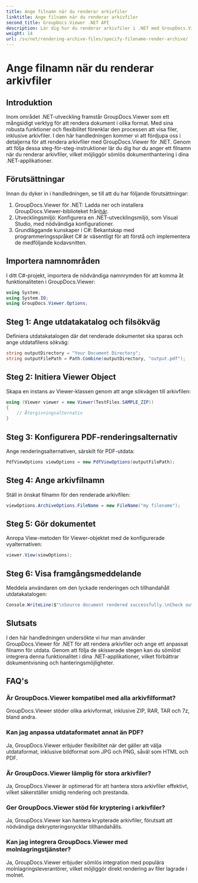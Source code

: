 ```yaml
---
title: Ange filnamn när du renderar arkivfiler
linktitle: Ange filnamn när du renderar arkivfiler
second_title: GroupDocs.Viewer .NET API
description: Lär dig hur du renderar arkivfiler i .NET med GroupDocs.Viewer, vilket förbättrar dokumenthanteringsmöjligheterna.
weight: 14
url: /sv/net/rendering-archive-files/specify-filename-render-archive/
---
```


# Ange filnamn när du renderar arkivfiler

## Introduktion
Inom området .NET-utveckling framstår GroupDocs.Viewer som ett mångsidigt verktyg för att rendera dokument i olika format. Med sina robusta funktioner och flexibilitet förenklar den processen att visa filer, inklusive arkivfiler. I den här handledningen kommer vi att fördjupa oss i detaljerna för att rendera arkivfiler med GroupDocs.Viewer för .NET. Genom att följa dessa steg-för-steg-instruktioner lär du dig hur du anger ett filnamn när du renderar arkivfiler, vilket möjliggör sömlös dokumenthantering i dina .NET-applikationer.
## Förutsättningar
Innan du dyker in i handledningen, se till att du har följande förutsättningar:
1.  GroupDocs.Viewer för .NET: Ladda ner och installera GroupDocs.Viewer-biblioteket från[här](https://releases.groupdocs.com/viewer/net/).
2. Utvecklingsmiljö: Konfigurera en .NET-utvecklingsmiljö, som Visual Studio, med nödvändiga konfigurationer.
3. Grundläggande kunskaper i C#: Bekantskap med programmeringsspråket C# är väsentligt för att förstå och implementera de medföljande kodavsnitten.

## Importera namnområden
I ditt C#-projekt, importera de nödvändiga namnrymden för att komma åt funktionaliteten i GroupDocs.Viewer:
```csharp
using System;
using System.IO;
using GroupDocs.Viewer.Options;
```
## Steg 1: Ange utdatakatalog och filsökväg
Definiera utdatakatalogen där det renderade dokumentet ska sparas och ange utdatafilens sökväg:
```csharp
string outputDirectory = "Your Document Directory";
string outputFilePath = Path.Combine(outputDirectory, "output.pdf");
```
## Steg 2: Initiera Viewer Object
Skapa en instans av Viewer-klassen genom att ange sökvägen till arkivfilen:
```csharp
using (Viewer viewer = new Viewer(TestFiles.SAMPLE_ZIP))
{
    // Återgivningsalternativ
}
```
## Steg 3: Konfigurera PDF-renderingsalternativ
Ange renderingsalternativen, särskilt för PDF-utdata:
```csharp
PdfViewOptions viewOptions = new PdfViewOptions(outputFilePath);
```
## Steg 4: Ange arkivfilnamn
Ställ in önskat filnamn för den renderade arkivfilen:
```csharp
viewOptions.ArchiveOptions.FileName = new FileName("my filename");
```
## Steg 5: Gör dokumentet
Anropa View-metoden för Viewer-objektet med de konfigurerade vyalternativen:
```csharp
viewer.View(viewOptions);
```
## Steg 6: Visa framgångsmeddelande
Meddela användaren om den lyckade renderingen och tillhandahåll utdatakatalogen:
```csharp
Console.WriteLine($"\nSource document rendered successfully.\nCheck output in {outputDirectory}.");
```

## Slutsats
I den här handledningen undersökte vi hur man använder GroupDocs.Viewer för .NET för att rendera arkivfiler och ange ett anpassat filnamn för utdata. Genom att följa de skisserade stegen kan du sömlöst integrera denna funktionalitet i dina .NET-applikationer, vilket förbättrar dokumentvisning och hanteringsmöjligheter.
## FAQ's
### Är GroupDocs.Viewer kompatibel med alla arkivfilformat?
GroupDocs.Viewer stöder olika arkivformat, inklusive ZIP, RAR, TAR och 7z, bland andra.
### Kan jag anpassa utdataformatet annat än PDF?
Ja, GroupDocs.Viewer erbjuder flexibilitet när det gäller att välja utdataformat, inklusive bildformat som JPG och PNG, såväl som HTML och PDF.
### Är GroupDocs.Viewer lämplig för stora arkivfiler?
Ja, GroupDocs.Viewer är optimerad för att hantera stora arkivfiler effektivt, vilket säkerställer smidig rendering och prestanda.
### Ger GroupDocs.Viewer stöd för kryptering i arkivfiler?
Ja, GroupDocs.Viewer kan hantera krypterade arkivfiler, förutsatt att nödvändiga dekrypteringsnycklar tillhandahålls.
### Kan jag integrera GroupDocs.Viewer med molnlagringstjänster?
Ja, GroupDocs.Viewer erbjuder sömlös integration med populära molnlagringsleverantörer, vilket möjliggör direkt rendering av filer lagrade i molnet.